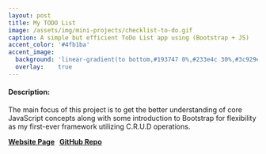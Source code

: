```yaml
---
layout: post
title: My TODO List
image: /assets/img/mini-projects/checklist-to-do.gif
caption: A simple but efficient ToDo List app using (Bootstrap + JS)
accent_color: '#4fb1ba'
accent_image:
  background: 'linear-gradient(to bottom,#193747 0%,#233e4c 30%,#3c929e 50%,#d5d5d4 70%,#cdccc8 100%)'
  overlay:    true
---
```


<body>
  <h4>Description:</h4>
  <p>The main focus of this project is to get the better understanding of core JavaScript concepts along with some introduction to Bootstrap for flexibility as my first-ever framework utilizing C.R.U.D operations.</p>
  <strong>
    <a href="https://hypertextassassin0273.github.io/Learn_JS/to-do-list">Website Page</a> &nbsp;
    <a href="https://github.com/HypertextAssassin0273/Learn_JS/tree/master/Code_With_Harry/small_projects">GitHub Repo</a>
  </strong>
  <br>
</body>
